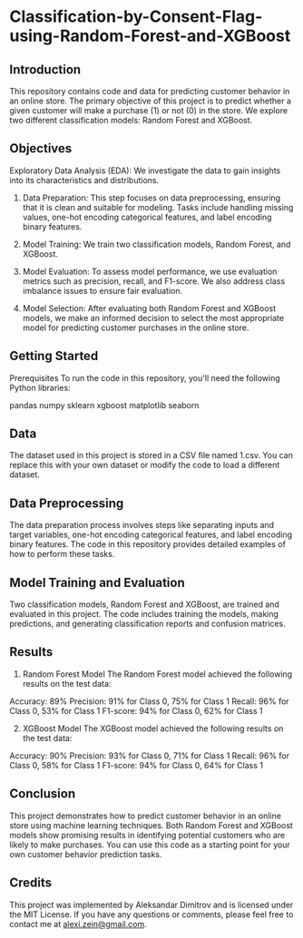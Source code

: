 # Classification-by-Consent-Flag-using-Random-Forest-and-XGBoost

## Introduction
This repository contains code and data for predicting customer behavior in an online store. The primary objective of this project is to predict whether a given customer will make a purchase (1) or not (0) in the store. We explore two different classification models: Random Forest and XGBoost.

## Objectives
Exploratory Data Analysis (EDA): We investigate the data to gain insights into its characteristics and distributions.

1. Data Preparation: This step focuses on data preprocessing, ensuring that it is clean and suitable for modeling. Tasks include handling missing values, one-hot encoding categorical features, and label encoding binary features.

2. Model Training: We train two classification models, Random Forest, and XGBoost.

3. Model Evaluation: To assess model performance, we use evaluation metrics such as precision, recall, and F1-score. We also address class imbalance issues to ensure fair evaluation.

4. Model Selection: After evaluating both Random Forest and XGBoost models, we make an informed decision to select the most appropriate model for predicting customer purchases in the online store.

## Getting Started
Prerequisites
To run the code in this repository, you'll need the following Python libraries:

pandas
numpy
sklearn
xgboost
matplotlib
seaborn

## Data
The dataset used in this project is stored in a CSV file named 1.csv. You can replace this with your own dataset or modify the code to load a different dataset.

## Data Preprocessing
The data preparation process involves steps like separating inputs and target variables, one-hot encoding categorical features, and label encoding binary features. The code in this repository provides detailed examples of how to perform these tasks.

## Model Training and Evaluation
Two classification models, Random Forest and XGBoost, are trained and evaluated in this project. The code includes training the models, making predictions, and generating classification reports and confusion matrices.

## Results

1. Random Forest Model
The Random Forest model achieved the following results on the test data:

Accuracy: 89%
Precision: 91% for Class 0, 75% for Class 1
Recall: 96% for Class 0, 53% for Class 1
F1-score: 94% for Class 0, 62% for Class 1

2. XGBoost Model
The XGBoost model achieved the following results on the test data:

Accuracy: 90%
Precision: 93% for Class 0, 71% for Class 1
Recall: 96% for Class 0, 58% for Class 1
F1-score: 94% for Class 0, 64% for Class 1

## Conclusion
This project demonstrates how to predict customer behavior in an online store using machine learning techniques. Both Random Forest and XGBoost models show promising results in identifying potential customers who are likely to make purchases. You can use this code as a starting point for your own customer behavior prediction tasks.

## Credits
This project was implemented by Aleksandar Dimitrov and is licensed under the MIT License. If you have any questions or comments, please feel free to contact me at alexi.zein@gmail.com.
